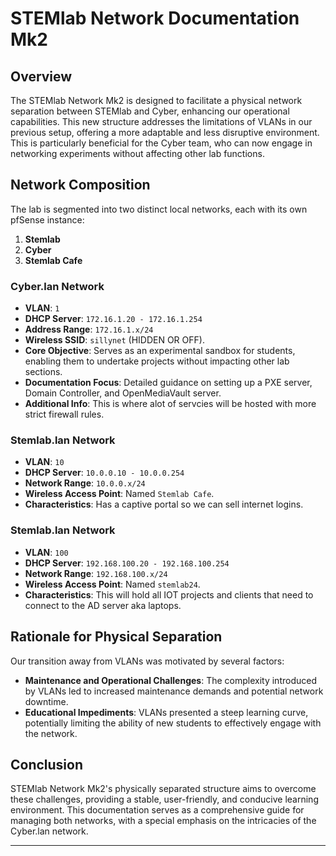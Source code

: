 # STEMlab Network Documentation Mk2

## Overview

The STEMlab Network Mk2 is designed to facilitate a physical network separation between STEMlab and Cyber, enhancing our operational capabilities. This new structure addresses the limitations of VLANs in our previous setup, offering a more adaptable and less disruptive environment. This is particularly beneficial for the Cyber team, who can now engage in networking experiments without affecting other lab functions.

## Network Composition

The lab is segmented into two distinct local networks, each with its own pfSense instance:

1. **Stemlab**
2. **Cyber**
3. **Stemlab Cafe**

### Cyber.lan Network
- **VLAN**: `1`
- **DHCP Server**: `172.16.1.20 - 172.16.1.254`
- **Address Range**: `172.16.1.x/24`
- **Wireless SSID**: `sillynet` (HIDDEN OR OFF).
- **Core Objective**: Serves as an experimental sandbox for students, enabling them to undertake projects without impacting other lab sections.
- **Documentation Focus**: Detailed guidance on setting up a PXE server, Domain Controller, and OpenMediaVault server.
- **Additional Info**: This is where alot of servcies will be hosted with more strict firewall rules.

### Stemlab.lan Network
- **VLAN**: `10`
- **DHCP Server**: `10.0.0.10 - 10.0.0.254`
- **Network Range**: `10.0.0.x/24`
- **Wireless Access Point**: Named `Stemlab Cafe`.
- **Characteristics**: Has a captive portal so we can sell internet logins.


### Stemlab.lan Network
- **VLAN**: `100`
- **DHCP Server**: `192.168.100.20 - 192.168.100.254`
- **Network Range**: `192.168.100.x/24`
- **Wireless Access Point**: Named `stemlab24`.
- **Characteristics**: This will hold all IOT projects and clients that need to connect to the AD server aka laptops.



## Rationale for Physical Separation

Our transition away from VLANs was motivated by several factors:
- **Maintenance and Operational Challenges**: The complexity introduced by VLANs led to increased maintenance demands and potential network downtime.
- **Educational Impediments**: VLANs presented a steep learning curve, potentially limiting the ability of new students to effectively engage with the network.

## Conclusion

STEMlab Network Mk2's physically separated structure aims to overcome these challenges, providing a stable, user-friendly, and conducive learning environment. This documentation serves as a comprehensive guide for managing both networks, with a special emphasis on the intricacies of the Cyber.lan network.

---
